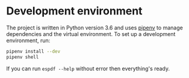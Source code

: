 Development environment
=======================

The project is written in Python version 3.6 and uses [pipenv](https://docs.pipenv.org/) to manage dependencies and the virtual environment. To set up a development environment, run:

```sh
pipenv install --dev
pipenv shell
```

If you can run `espdf --help` without error then everything's ready.

